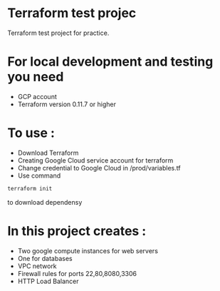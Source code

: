 # Terraform test projec

Terraform test project for practice.

# For local development and testing you need
 * GCP account
 * Terraform version 0.11.7 or higher

# To use :
 * Download Terraform
 * Creating Google Cloud service account for terraform
 * Change credential to Google Cloud in /prod/variables.tf
 * Use command
  ```sh
 terraform init
  ```
  to download dependensy

# In this project creates :
 * Two google compute instances for web servers 
 * One for databases
 * VPC network 
 * Firewall rules for ports 22,80,8080,3306
 * HTTP Load Balancer